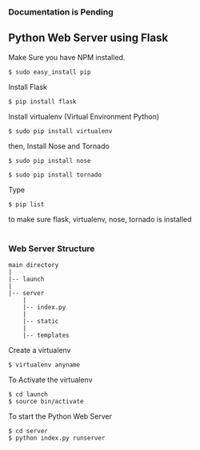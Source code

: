 ### Documentation is Pending 

## Python Web Server using Flask

Make Sure you have NPM installed.

```
$ sudo easy_install pip
```

Install Flask
```
$ pip install flask
```

Install virtualenv (Virtual Environment Python)
```
$ sudo pip install virtualenv
```

then, Install Nose and Tornado
```
$ sudo pip install nose
```
```
$ sudo pip install tornado
```
Type 
```
$ pip list
```
to make sure flask, virtualenv, nose, tornado is installed
<br><br>

### Web Server Structure
```
main directory
|
|-- launch 
|
|-- server
    |
    |-- index.py
    |
    |-- static
    |
    |-- templates
```   
Create a virtualenv
```
$ virtualenv anyname
```
To Activate the virtualenv
```
$ cd launch
$ source bin/activate
```

To start the Python Web Server
```
$ cd server
$ python index.py runserver
```
